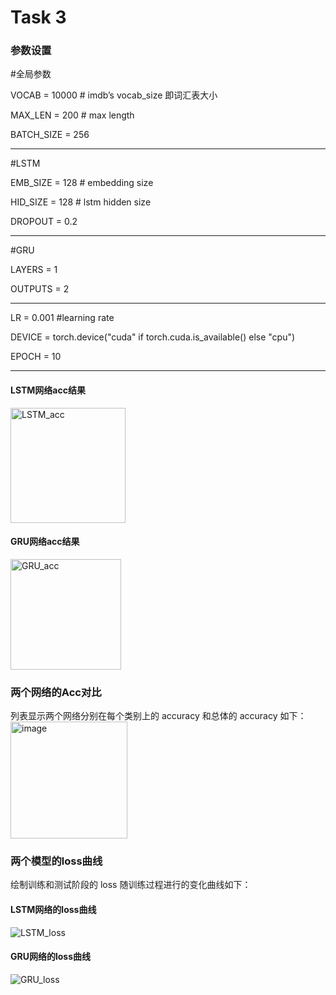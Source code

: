 # Task 3
### 参数设置
#全局参数

VOCAB = 10000  # imdb’s vocab_size 即词汇表大小

MAX_LEN = 200      # max length

BATCH_SIZE = 256

***
#LSTM

EMB_SIZE = 128   # embedding size

HID_SIZE = 128   # lstm hidden size

DROPOUT = 0.2

***
#GRU

LAYERS = 1

OUTPUTS = 2

***
LR = 0.001 #learning rate

DEVICE = torch.device("cuda" if torch.cuda.is_available() else "cpu")

EPOCH = 10
***
#### LSTM网络acc结果  
<img width="184" alt="LSTM_acc" src="https://github.com/studycat520/Freshman_Practice/assets/68159381/16d6288d-1f91-4516-af60-9cccc3c33a14">


#### GRU网络acc结果  
<img width="177" alt="GRU_acc" src="https://github.com/studycat520/Freshman_Practice/assets/68159381/bef92e61-7fe8-4a96-8ca6-5f9fb4df79c5">


### 两个网络的Acc对比
列表显示两个网络分别在每个类别上的 accuracy 和总体的 accuracy 如下：  
<img width="187" alt="image" src="https://github.com/studycat520/Freshman_Practice/assets/68159381/e884034a-f9af-47b1-aad6-70cb7c969e1e">



### 两个模型的loss曲线
绘制训练和测试阶段的 loss 随训练过程进行的变化曲线如下：
#### LSTM网络的loss曲线
![LSTM_loss](https://github.com/studycat520/Freshman_Practice/assets/68159381/057ef90b-5f5f-47db-a695-01d4554cd490)


#### GRU网络的loss曲线
![GRU_loss](https://github.com/studycat520/Freshman_Practice/assets/68159381/7a9ae6ee-d92c-4a02-9454-24ec714a193a)


